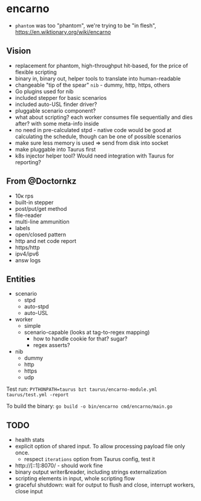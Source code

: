 # encarno 
- `phantom` was too "phantom", we're trying to be "in flesh", https://en.wiktionary.org/wiki/encarno


## Vision
- replacement for phantom, high-throughput hit-based, for the price of flexible scripting
- binary in, binary out, helper tools to translate into human-readable
- changeable "tip of the spear" `nib` - dummy, http, https, others
- Go plugins used for nib
- included stepper for basic scenarios
- included auto-USL finder driver?
- pluggable scenario component?
- what about scripting? each worker consumes file sequentially and dies after? with some meta-info inside
- no need in pre-calculated stpd - native code would be good at calculating the schedule, though can be one of possible scenarios
- make sure less memory is used => send from disk into socket
- make pluggable into Taurus first
- k8s injector helper tool? Would need integration with Taurus for reporting?

## From @Doctornkz
* 10к rps
* built-in stepper
* post/put/get method
* file-reader
* multi-line ammunition
* labels
* open/closed pattern
* http and net code report
* https/http
* ipv4/ipv6
* answ logs

## Entities

- scenario
  - stpd
  - auto-stpd
  - auto-USL
- worker
  - simple
  - scenario-capable (looks at tag-to-regex mapping)
    - how to handle cookie for that? sugar?
    - regex asserts?
- nib
  - dummy
  - http
  - https
  - udp


Test run: `PYTHONPATH=taurus bzt taurus/encarno-module.yml taurus/test.yml -report`

To build the binary: `go build -o bin/encarno cmd/encarno/main.go`



## TODO

- health stats
- explicit option of shared input. To allow processing payload file only once.
  - respect `iterations` option from Taurus config, test it
- http://[::1]:8070/ - should work fine
- binary output writer&reader, including strings externalization
- scripting elements in input, whole scripting flow
- graceful shutdown: wait for output to flush and close, interrupt workers, close input
